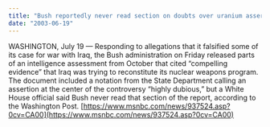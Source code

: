```yaml
---
title: "Bush reportedly never read section on doubts over uranium assertion"
date: "2003-06-19"
---
```


WASHINGTON, July 19 — Responding to allegations that it falsified some of its case for war with Iraq, the Bush administration on Friday released parts of an intelligence assessment from October that cited “compelling evidence” that Iraq was trying to reconstitute its nuclear weapons program. The document included a notation from the State Department calling an assertion at the center of the controversy “highly dubious,” but a White House official said Bush never read that section of the report, according to the Washington Post. [https://www.msnbc.com/news/937524.asp?0cv=CA00](https://www.msnbc.com/news/937524.asp?0cv=CA00)
